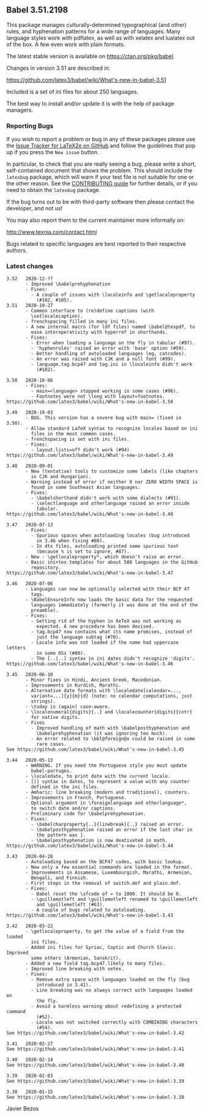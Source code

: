 ## Babel 3.51.2198

This package manages culturally-determined typographical (and other)
rules, and hyphenation patterns for a wide range of languages.  Many
language styles work with pdflatex, as well as with xelatex and
lualatex out of the box.  A few even work with plain formats.

The latest stable version is available on <https://ctan.org/pkg/babel>.

Changes in version 3.51 are described in:

https://github.com/latex3/babel/wiki/What's-new-in-babel-3.51

Included is a set of ini files for about 250 languages. 

The best way to install and/or update it is with the help of package
managers.

### Reporting Bugs

If you wish to report a problem or bug in any of these packages please
use the
[Issue Tracker for LaTeX2e on GitHub](https://github.com/latex3/babel/issues)
and follow the guidelines that pop up if you press the `New issue`
button.

In particular, to check that you are really seeing a bug, please write
a short, self-contained document that shows the problem. This should
include the `latexbug` package, which will warn if your test file is
not suitable for one or the other reason. See the
[CONTRIBUTING guide](https://github.com/latex3/latex2e/blob/master/CONTRIBUTING.md)
for further details, or if you need to obtain the `latexbug` package.

If the bug turns out to be with third-party software then please
contact the developer, and not us!

You may also report them to the current maintainer more informally on:

   http://www.texnia.com/contact.html

Bugs related to specific languages are best reported to their
respective authors.

### Latest changes
```
3.52   2020-12-??
       - Improved \babelprehyphenation
       - Fixes:
         - A couple of issues with \localeinfo and \getlocaleproperty
           (#102, #105).
3.51   2020-10-27
       - Common interface to (re)define captions (with
         \setlocalecaption).
       - frenchspacing filled in many ini files.
       - A new internal macro (for ldf files) named \babel@texpdf, to
         ease interoperativity with hyperref in shorthands.
       - Fixes:
         - Error when loading a language on the fly in tabular (#97).
         - 'hyphenrules' raised an error with 'base' option (#59).
         - Better handling of autoloaded languages (eg, catcodes).
         - An error was raised with CJK and a null font (#99).
         - language.tag.bcp47 and tag.ini in \localeinfo didn't work
           (#102).

3.50   2020-10-06
       - Fixes:
         - main=<language> stopped working in some cases (#96).
         - Footnotes were not \long with layout=footnotes.
https://github.com/latex3/babel/wiki/What's-new-in-babel-3.50

3.49   2020-10-03
       - BUG. This version has a severe bug with main= (fixed in 3.50).
       - Allow standard LaTeX syntax to recognize locales based on ini
         files in the most common cases.
       - frenchspacing is set with ini files.
       - Fixes:
         - layout.lists=off didn't work (#94)
https://github.com/latex3/babel/wiki/What's-new-in-babel-3.49

3.48   2020-09-01
       - New (tentative) tools to customize some labels (like chapters
         in CJK and Hungarian). 
       - Warning instead of error if neither 0 nor ZERO WIDTH SPACE is
         found in some Southeast Asian languages.
       - Fixes:
         - \babelshorthand didn't work with some dialects (#91).
         - \selectlanguage and otherlanguage raised an error inside
           tabular.
https://github.com/latex3/babel/wiki/What's-new-in-babel-3.48       

3.47   2020-07-13
       - Fixes:
         - Spurious spaces when autoloading locales (bug introduced
           in 3.46 when fixing #80).
         - In dtx files, autoloading printed some spurious text
           (because % is set to ignore, #87).
       - New - \getlocaleproperty*, which doesn't raise an error.
       - Basic ini+tex templates for about 500 languages in the GitHub
         repository.
https://github.com/latex3/babel/wiki/What's-new-in-babel-3.47

3.46   2020-07-06
       - Languages can now be optionally selected with their BCP 47
         tags.
       - \BabelEnsureInfo now loads the basic data for the requested
         languages immediately (formerly it was done at the end of the
         preamble).
       - Fixes:
         - Getting rid of the hyphen in XeTeX was not working as
           expected. A new procedure has been devised.
         - tag.bcp47 now contains what its name promises, instead of
           just the language subtag (#70).
         - Locale info was not loaded if the name had uppercase letters
           in some OSs (#80).
         - The [..|..] syntax in ini dates didn't recognize 'digits'.
https://github.com/latex3/babel/wiki/What's-new-in-babel-3.46

3.45   2020-06-10
       - Minor fixes in Hindi, Ancient Greek, Macedonian.
       - Improvements in Kurdish, Marathi.
       - Alternative date formats with \localedate[calendar=...,
         variant=...]{y}{m}{d} (note: no calendar computations, just
         strings).
       - \today is (again) case-aware.
       - \localenumeral{digits}{..} and \localecounter{digits}{cntr}
         for native digits.
       - Fixes
         - Improved handling of math with \babelposthyphenation and
           \babelprehyphenation (it was ignoring too much).
         - An error related to \bbl@foreign@x could be raised in some
           rare cases.
See https://github.com/latex3/babel/wiki/What's-new-in-babel-3.45

3.44   2020-05-13
       - WARNING. If you need the Portuguese style you must update
         babel-portuges.
       - \localedate, to print date with the current locale.
       - [|] syntax in dates, to represent a value with any counter
         defined in the ini files.
       - Amharic: line breaking (modern and traditional), counters.
       - Improvements in French, Portuguese.
       - Optional argument in \foreignlanguage and otherlanguage*,
         to switch date and/or captions.
       - Preliminary code for \babelprehyphenation.
       - Fixes:
         - \babelcharproperty{..}{linebreak]{..} raised an error.
         - \babelposthyphenation raised an error if the last char in
           the pattern was ].       
         - \babelposthyphenation is now deativated in math.
https://github.com/latex3/babel/wiki/What's-new-in-babel-3.44

3.43   2020-04-28
       - Autoloading based on the BCP47 codes, with basic lookup.
       - Now only a few essential commands are loaded in the format.
       - Improvements in Assamese, Luxembourgish, Marathi, Armenian,
         Bengali, and Finnish.
       - First steps in the removal of switch.def and plain.def.
       - Fixes:
         - Babel reset the \sfcode of » to 1000. It should be 0.
         - \guillemotleft and \guillemotleft renamed to \guillemetleft
           and \guillemetleft (#63).
         - A couple of bugs related to autoloading.
https://github.com/latex3/babel/wiki/What's-new-in-babel-3.43

3.42   2020-03-22
       - \getlocaleproperty, to get the value of a field from the loaded
         ini files.
       - Added ini files for Syriac, Coptic and Church Slavic. Improved
         some others (Armenian, Sanskrit).
       - Added a new field tag.bcp47.likely to many files.
       - Improved line breaking with xetex.
       - Fixes:
         - Remove extra space with languages loaded on the fly (bug
           introduced in 3.41).
         - Line breaking was no always correct with languages loaded on
           the fly.
         - Avoid a harmless warning about redefining a protected command
           (#52). 
         - Locale was not switched correctly with COMBINING characters
           (#54).
See https://github.com/latex3/babel/wiki/What's-new-in-babel-3.42

3.41   2020-02-27
See https://github.com/latex3/babel/wiki/What's-new-in-babel-3.41

3.40   2020-02-14
See https://github.com/latex3/babel/wiki/What's-new-in-babel-3.40

3.39   2020-02-03
See https://github.com/latex3/babel/wiki/What's-new-in-babel-3.39

3.38   2020-01-15
See https://github.com/latex3/babel/wiki/What's-new-in-babel-3.38
```

Javier Bezos
